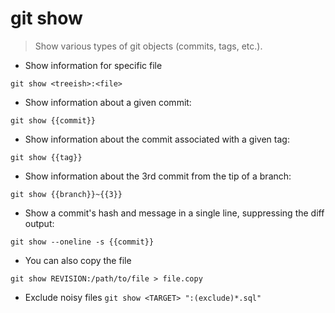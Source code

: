 # git show

> Show various types of git objects (commits, tags, etc.).

- Show information for specific file

`git show <treeish>:<file>`

- Show information about a given commit:

`git show {{commit}}`

- Show information about the commit associated with a given tag:

`git show {{tag}}`

- Show information about the 3rd commit from the tip of a branch:

`git show {{branch}}~{{3}}`

- Show a commit's hash and message in a single line, suppressing the diff output:

`git show --oneline -s {{commit}}`

- You can also copy the file

`git show REVISION:/path/to/file > file.copy`

- Exclude noisy files
`git show <TARGET> ":(exclude)*.sql"`
